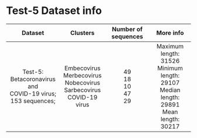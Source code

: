 # Test-5 Dataset info
| Dataset 	| Clusters 	| Number of sequences 	| More info 	|
|:---:	|:---:	|:---:	|:---:	|
| Test-5:  <br>Betacoronavirus and <br>COVID-19 virus; <br>153 sequences;<br> 	| Embecovirus  <br>Merbecovirus  <br>Nobecovirus  <br>Sarbecovirus  <br>COVID-19 virus 	| 49  <br>18  <br>10  <br>47  <br>29 	| Maximum length: 31526 <br>Minimum length: 29107 <br>Median length: 29891 <br>Mean length: 30217<br> 	|
